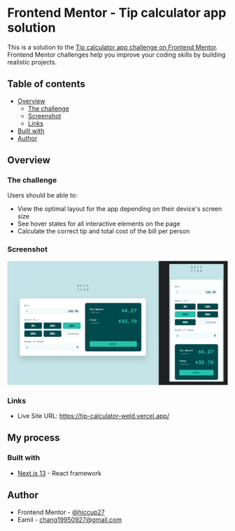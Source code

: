 # Frontend Mentor - Tip calculator app solution

This is a solution to the [Tip calculator app challenge on Frontend Mentor](https://www.frontendmentor.io/challenges/tip-calculator-app-ugJNGbJUX). Frontend Mentor challenges help you improve your coding skills by building realistic projects.

## Table of contents

- [Overview](#overview)
  - [The challenge](#the-challenge)
  - [Screenshot](#screenshot)
  - [Links](#links)
- [Built with](#built-with)
- [Author](#author)

## Overview

### The challenge

Users should be able to:

- View the optimal layout for the app depending on their device's screen size
- See hover states for all interactive elements on the page
- Calculate the correct tip and total cost of the bill per person

### Screenshot

![](./screen1.png)

### Links

- Live Site URL: https://tip-calculator-weld.vercel.app/

## My process

### Built with

- [Next.js 13](https://nextjs.org/) - React framework

## Author

- Frontend Mentor - [@hiccup27](https://www.frontendmentor.io/profile/hiccup27)
- Eamil - chang19950927@gmail.com
